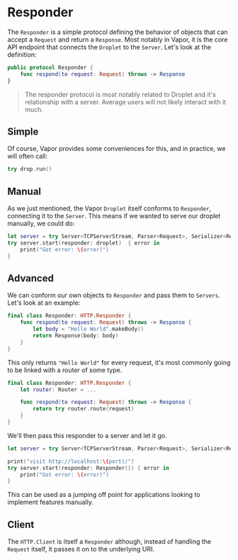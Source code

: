 # Responder

The `Responder` is a simple protocol defining the behavior of objects that can accept a `Request` and return a `Response`. Most notably in Vapor, it is the core API endpoint that connects the `Droplet` to the `Server`. Let's look at the definition:

```swift
public protocol Responder {
    func respond(to request: Request) throws -> Response
}
```

> The responder protocol is most notably related to Droplet and it's relationship with a server. Average users will not likely interact with it much.

## Simple

Of course, Vapor provides some conveniences for this, and in practice, we will often call:

```swift
try drop.run()
```

## Manual

As we just mentioned, the Vapor `Droplet` itself conforms to `Responder`, connecting it to the `Server`. This means if we wanted to serve our droplet manually, we could do:

```swift
let server = try Server<TCPServerStream, Parser<Request>, Serializer<Response>>(port: port)
try server.start(responder: droplet)  { error in
    print("Got error: \(error)")
}
```

## Advanced

We can conform our own objects to `Responder` and pass them to `Servers`. Let's look at an example:

```swift
final class Responder: HTTP.Responder {
    func respond(to request: Request) throws -> Response {
        let body = "Hello World".makeBody()
        return Response(body: body)
    }
}
```

This only returns `"Hello World"` for every request, it's most commonly going to be linked with a router of some type.


```swift
final class Responder: HTTP.Responder {
    let router: Router = ...

    func respond(to request: Request) throws -> Response {
        return try router.route(request)
    }
}
```

We'll then pass this responder to a server and let it go.

```swift
let server = try Server<TCPServerStream, Parser<Request>, Serializer<Response>>(port: port)

print("visit http://localhost:\(port)/")
try server.start(responder: Responder()) { error in
    print("Got error: \(error)")
}
```

This can be used as a jumping off point for applications looking to implement features manually.

## Client

The `HTTP.Client` is itself a `Responder` although, instead of handling the `Request` itself, it passes it on to the underlying URI. 

